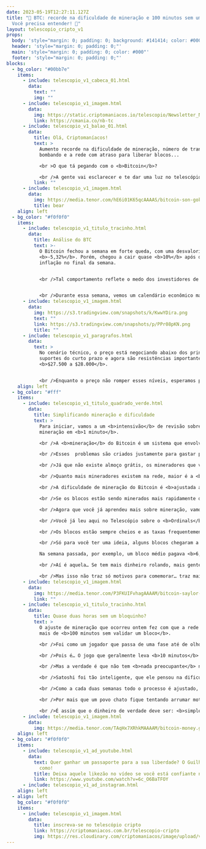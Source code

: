 ```yaml
---
date: 2023-05-19T12:27:11.127Z
title: "🫣 BTC: recorde na dificuldade de mineração e 100 minutos sem um bloco!
  Você precisa entender! 🫣"
layout: telescopio_cripto_v1
props:
  body: 'style="margin: 0; padding: 0; background: #141414; color: #000"'
  header: 'style="margin: 0; padding: 0;"'
  main: 'style="margin: 0; padding: 0; color: #000"'
  footer: 'style="margin: 0; padding: 0;"'
blocks:
  - bg_color: "#00bb7e"
    items:
      - include: telescopio_v1_cabeca_01.html
        data:
          text: ""
          img: ""
      - include: telescopio_v1_imagem.html
        data:
          img: https://static.criptomaniacos.io/telescopio/Newsletter_NB.png
          link: https://cmania.co/nb-tc
      - include: telescopio_v1_balao_01.html
        data:
          title: Olá, Criptomaníacos!
          text: >
            Aumento recorde na dificuldade de mineração, número de transações
            bombando e a rede com atraso para liberar blocos...

            <br >O que tá pegando com o <b>Bitcoin</b>?

            <br />A gente vai esclarecer e te dar uma luz no telescópio de hoje!
          link: ""
      - include: telescopio_v1_imagem.html
        data:
          img: https://media.tenor.com/hE6i01K65qcAAAAS/bitcoin-son-goku.gif
          title: bear
    align: left
  - bg_color: "#f0f0f0"
    items:
      - include: telescopio_v1_titulo_tracinho.html
        data:
          title: Análise do BTC
          text: >-
            O Bitcoin fechou a semana em forte queda, com uma desvalorização de
            <b>-5,32%</b>. Porém, chegou a cair quase <b>10%</b> após dados de
            inflação no final da semana. 


            <br />Tal comportamento reflete o medo dos investidores de uma <b>reaceleração econômica americana</b>, o que poderia deixar um cenário muito difícil para o tão esperado controle inflacionário.


            <br />Durante essa semana, vemos um calendário econômico mais tranquilo. O que pode afetar o preço das criptos são os dados referentes ao <b>crescimento econômico das principais economias</b>, em especial <b>EUA</b>, e discursos de membros do <b>Fed</b>.
      - include: telescopio_v1_imagem.html
        data:
          img: https://s3.tradingview.com/snapshots/k/KwwYDira.png
          text: ""
          link: https://s3.tradingview.com/snapshots/p/PPr08pKN.png
          title: ""
      - include: telescopio_v1_paragrafos.html
        data:
          text: >
            No cenário técnico, o preço está negociando abaixo dos principais
            suportes do curto prazo e agora são resistências importantes, de
            <b>$27.500 a $28.000</b>. 


            <br />Enquanto o preço não romper esses níveis, esperamos pela <b>continuação do processo de correção</b>, que pode levar o Bitcoin para os suportes da estrutura de alta de médio prazo, entre <b>$25.500 e $24.000</b>.
    align: left
  - bg_color: "#fff"
    items:
      - include: telescopio_v1_titulo_quadrado_verde.html
        data:
          title: Simplificando mineração e dificuldade
          text: >
            Para iniciar, vamos a um <b>intensivão</b> de revisão sobre
            mineração em <b>1 minuto</b>.

            <br />A <b>mineração</b> do Bitcoin é um sistema que envolve a resolução de problemas matemáticos para <b>validar transações</b> na rede. 

            <br />Esses  problemas são criados justamente para gastar processamento e energia ao se validar as transações, trazendo <b>segurança</b>. Pense: seria caro demais alguém gastar sozinho tanta energia e dimdim com o intuito de atacar a rede.

            <br />Já que não existe almoço grátis, os mineradores que validam um bloco recebem uma <b>recompensa da rede</b> por isso. Eles também recebem as <b>taxas de transação</b>, tudo pago em Bitcoin.

            <br />Quanto mais mineradores existem na rede, maior é a <b>dificuldade</b> desses problemas. 

            <br />A dificuldade de mineração do Bitcoin é <b>ajustada automaticamente cerca de duas vezes por mês</b>. A ideia é que os grupos de transação, chamados de <b>blocos</b>, sejam validados a cada <b>10 minutos</b>. 

            <br />Se os blocos estão sendo minerados mais rapidamente do que o previsto, a dificuldade <b>aumenta</b>. Se os blocos estão sendo minerados mais lentamente, a dificuldade <b>diminui</b> para <b>equilibrar</b> o tempo novamente.

            <br />Agora que você já aprendeu mais sobre mineração, vamos ao contexto do que está acontecendo…

            <br />Você já leu aqui no Telescópio sobre o <b>Ordinals</b> e como isso tem “enxurrado” a rede Bitcoin de transações para a mintagem de <b>NFTs</b> ou tokens <b>BRC-20</b>.

            <br />Os blocos estão sempre cheios e as taxas frequentemente acima do valor médio. Recentemente a rede processou <b>682 mil</b> transações em um só dia.

            <br />Só para você ter uma ideia, alguns blocos chegaram a recolher mais taxas das transações do que o próprio incentivo de mineração, que hoje é de <b>6,25BTC</b>.

            Na semana passada, por exemplo, um bloco médio pagava <b>6,66BTC</b> em taxas.

            <br />Aí é aquela… Se tem mais dinheiro rolando, mais gente quer minerar. E depois de uns 15 dias de gente entrando e ligando suas máquinas, lembra o que acontece? Chega o dia do <b>ajuste de mineração</b>, que bateu seu <b>recorde histórico</b> de aumento.

            <br />Mas isso não traz só motivos para comemorar… traz mais uma lição importante a ser aprendida.
      - include: telescopio_v1_imagem.html
        data:
          img: https://media.tenor.com/P3FKUIFvhagAAAAM/bitcoin-saylor-grabbing-bitcoin.gif
          link: ""
      - include: telescopio_v1_titulo_tracinho.html
        data:
          title: Quase duas horas sem um bloquinho?
          text: >
            O ajuste de mineração que ocorreu ontem fez com que a rede ficasse
            mais de <b>100 minutos sem validar um bloco</b>.

            <br />Foi como um jogador que passa de uma fase até de olhos fechados, mas aí de repente se encontra em uma mais desafiadora e dá uma agarradinha para vencer o chefão.

            <br />Pois é… O jogo que geralmente leva <b>10 minutos</b> por bloco deu uma travada legal até que alguém passasse a fase.

            <br />Mas a verdade é que não tem <b>nada preocupante</b> nisso. A rede vai se ajustando, as máquinas se adequando e o livre mercado funcionando.

            <br />Satoshi foi tão inteligente, que ele pensou na dificuldade de mineração como uma forma de <b>incentivar mais mineradores</b> a entrar em momentos de baixa no mercado e quando a demanda é menor. E, de forma semelhante, essa funcionalidade traz <b>equilíbrio</b> quando há euforia e grande agitação entre os validadores.

            <br />Como a cada duas semanas todo o processo é ajustado, a rede voltará, <b>sem interferências externas</b>, para uma média próxima dos 10 minutos por bloco.

            <br />Por mais que um povo chato fique tentando arrumar motivos para criticar o Bitcoin, o que é possível ver é a <b>perfeição de seu sistema e a simplicidade de suas soluções</b>.

            <br />É assim que o dinheiro de verdade deve ser: <b>simples, seguro e eficiente</b>. E não conheço melhor exemplo disso do que o <b>Bitcoin</b>, concorda? 
      - include: telescopio_v1_imagem.html
        data:
          img: https://media.tenor.com/TAqHx7XRhkMAAAAM/bitcoin-money.gif
    align: left
  - bg_color: "#f0f0f0"
    items:
      - include: telescopio_v1_ad_youtube.html
        data:
          text: Quer ganhar um passaporte para a sua liberdade? O Guilherme te explica
            como!
          title: Deixa aquele likezão no vídeo se você está confiante no BTC!
          link: https://www.youtube.com/watch?v=6c_O6BaTFOY
      - include: telescopio_v1_ad_instagram.html
    align: left
  - align: left
    bg_color: "#f0f0f0"
    items:
      - include: telescopio_v1_imagem.html
        data:
          title: inscreva-se no telescópio cripto
          link: https://criptomaniacos.com.br/telescopio-cripto
          img: https://res.cloudinary.com/criptomaniacos/image/upload/v1662133224/telescopio/inscreva-se-telescopio.png
---
```

